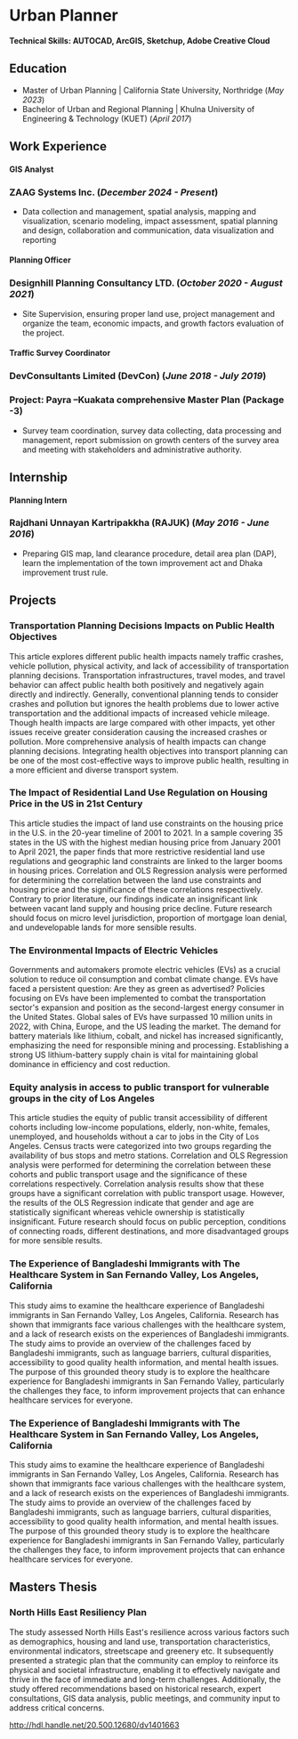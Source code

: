 # Urban Planner

#### Technical Skills: AUTOCAD, ArcGIS, Sketchup, Adobe Creative Cloud

## Education							       		
- Master of Urban Planning	| California State University, Northridge (_May 2023_)	 			        		
- Bachelor of Urban and Regional Planning | Khulna University of Engineering & Technology (KUET) (_April 2017_)

## Work Experience
#### GIS Analyst 
### ZAAG Systems Inc. (_December 2024 - Present_)
- Data collection and management, spatial analysis, mapping and visualization, scenario modeling, impact assessment, spatial planning and design, collaboration and communication, data visualization and reporting

#### Planning Officer 
### Designhill Planning Consultancy LTD. (_October 2020 - August 2021_)
- Site Supervision, ensuring proper land use, project management and organize the team, economic impacts, and growth factors evaluation of the project.

#### Traffic Survey Coordinator 
### DevConsultants Limited (DevCon) (_June 2018 - July 2019_)
### Project: Payra –Kuakata comprehensive Master Plan (Package -3)
- Survey team coordination, survey data collecting, data processing and management, report submission on growth centers of the survey area and meeting with stakeholders and administrative authority.

## Internship
#### Planning Intern
### Rajdhani Unnayan Kartripakkha (RAJUK) (_May 2016 - June 2016_)
- Preparing GIS map, land clearance procedure, detail area plan (DAP), learn the implementation of the town improvement act and Dhaka improvement trust rule.

## Projects
### Transportation Planning Decisions Impacts on Public Health Objectives
This article explores different public health impacts namely traffic crashes, vehicle pollution, physical activity, and lack of accessibility of transportation planning decisions. Transportation infrastructures, travel modes, and travel behavior can affect public health both positively and negatively again directly and indirectly. Generally, conventional planning tends to consider crashes and pollution but ignores the health problems due to lower active transportation and the additional impacts of increased vehicle mileage. Though health impacts are large compared with other impacts, yet other issues receive greater consideration causing the increased crashes or pollution. More comprehensive analysis of health impacts can change planning decisions. Integrating health objectives into transport planning can be one of the most cost-effective ways to improve public health, resulting in a more efficient and diverse transport system.

### The Impact of Residential Land Use Regulation on Housing Price in the US in 21st Century
This article studies the impact of land use constraints on the housing price in the U.S. in the 20-year timeline of 2001 to 2021. In a sample covering 35 states in the US with the highest median housing price from January 2001 to April 2021, the paper finds that more restrictive residential land use regulations and geographic land constraints are linked to the larger booms in housing prices. Correlation and OLS Regression analysis were performed for determining the correlation between the land use constraints and housing price and the significance of these correlations respectively. Contrary to prior literature, our findings indicate an insignificant link between vacant land supply and housing price decline. Future research should focus on micro level jurisdiction, proportion of mortgage loan denial, and undevelopable lands for more sensible results.

### The Environmental Impacts of Electric Vehicles
Governments and automakers promote electric vehicles (EVs) as a crucial solution to reduce oil consumption and combat climate change. EVs have faced a persistent question: Are they as green as advertised? Policies focusing on EVs have been implemented to combat the transportation sector's expansion and position as the second-largest energy consumer in the United States. Global sales of EVs have surpassed 10 million units in 2022, with China, Europe, and the US leading the market. The demand for battery materials like lithium, cobalt, and nickel has increased significantly, emphasizing the need for responsible mining and processing. Establishing a strong US lithium-battery supply chain is vital for maintaining global dominance in efficiency and cost reduction.

### Equity analysis in access to public transport for vulnerable groups in the city of Los Angeles
This article studies the equity of public transit accessibility of different cohorts including low-income populations, elderly, non-white, females, unemployed, and households without a car to jobs in the City of Los Angeles. Census tracts were categorized into two groups regarding the availability of bus stops and metro stations. Correlation and OLS Regression analysis were performed for determining the correlation between these cohorts and public transport usage and the significance of these correlations respectively. Correlation analysis results show that these groups have a significant correlation with public transport usage. However, the results of the OLS Regression indicate that gender and age are statistically significant whereas vehicle ownership is statistically insignificant. Future research should focus on public perception, conditions of connecting roads, different destinations, and more disadvantaged groups for more sensible results.

### The Experience of Bangladeshi Immigrants with The Healthcare System in San Fernando Valley, Los Angeles, California
This study aims to examine the healthcare experience of Bangladeshi immigrants in San Fernando Valley, Los Angeles, California. Research has shown that immigrants face various challenges with the healthcare system, and a lack of research exists on the experiences of Bangladeshi immigrants. The study aims to provide an overview of the challenges faced by Bangladeshi immigrants, such as language barriers, cultural disparities, accessibility to good quality health information, and mental health issues. The purpose of this grounded theory study is to explore the healthcare experience for Bangladeshi immigrants in San Fernando Valley, particularly the challenges they face, to inform improvement projects that can enhance healthcare services for everyone.

### The Experience of Bangladeshi Immigrants with The Healthcare System in San Fernando Valley, Los Angeles, California
This study aims to examine the healthcare experience of Bangladeshi immigrants in San Fernando Valley, Los Angeles, California. Research has shown that immigrants face various challenges with the healthcare system, and a lack of research exists on the experiences of Bangladeshi immigrants. The study aims to provide an overview of the challenges faced by Bangladeshi immigrants, such as language barriers, cultural disparities, accessibility to good quality health information, and mental health issues. The purpose of this grounded theory study is to explore the healthcare experience for Bangladeshi immigrants in San Fernando Valley, particularly the challenges they face, to inform improvement projects that can enhance healthcare services for everyone.

## Masters Thesis
### North Hills East Resiliency Plan 
The study assessed North Hills East's resilience across various factors such as demographics, housing and land use, transportation characteristics, environmental indicators, streetscape and greenery etc. It subsequently presented a strategic plan that the community can employ to reinforce its physical and societal infrastructure, enabling it to effectively navigate and thrive in the face of immediate and long-term challenges. Additionally, the study offered recommendations based on historical research, expert consultations, GIS data analysis, public meetings, and community input to address critical concerns.

http://hdl.handle.net/20.500.12680/dv1401663
